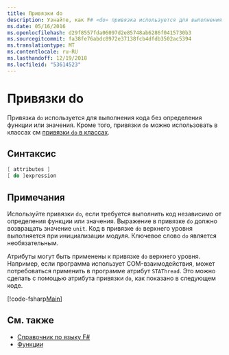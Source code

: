 ```yaml
---
title: Привязки do
description: Узнайте, как F# «do» привязка используется для выполнения кода без определения функции или значения.
ms.date: 05/16/2016
ms.openlocfilehash: d29f8557fda06097d2e85748ab6286f0415730b3
ms.sourcegitcommit: fa38fe76abdc8972e37138fcb4dfdb3502ac5394
ms.translationtype: MT
ms.contentlocale: ru-RU
ms.lasthandoff: 12/19/2018
ms.locfileid: "53614523"
---
```

# <a name="do-bindings"></a>Привязки do

Привязка `do` используется для выполнения кода без определения функции или значения. Кроме того, привязки `do` можно использовать в классах см [привязки `do` в классах](../members/do-bindings-in-classes.md).

## <a name="syntax"></a>Синтаксис

```fsharp
[ attributes ]
[ do ]expression
```

## <a name="remarks"></a>Примечания

Используйте привязки `do`, если требуется выполнить код независимо от определения функции или значения. Выражение в привязке `do` должно возвращать значение `unit`. Код в привязке `do` верхнего уровня выполняется при инициализации модуля. Ключевое слово `do` является необязательным.

Атрибуты могут быть применены к привязке `do` верхнего уровня. Например, если программа использует COM-взаимодействия, может потребоваться применить в программе атрибут `STAThread`. Это можно сделать с помощью атрибута привязки `do`, как показано в следующем коде.

[!code-fsharp[Main](../../../../samples/snippets/fsharp/lang-ref-1/snippet201.fs)]

## <a name="see-also"></a>См. также

- [Справочник по языку F#](../index.md)
- [Функции](index.md)